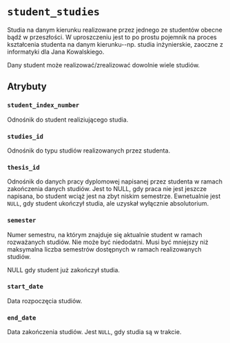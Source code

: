 # `student_studies`

Studia na danym kierunku realizowane przez jednego ze studentów obecne bądź w przeszłości. W uproszczeniu jest to po prostu pojemnik na proces kształcenia studenta na danym kierunku--np. studia inżynierskie, zaoczne z informatyki dla Jana Kowalskiego.

Dany student może realizować/zrealizować dowolnie wiele studiów.

## Atrybuty

### `student_index_number`

Odnośnik do student realiziującego studia.

### `studies_id`

Odnośnik do typu studiów realizowanych przez studenta.

### `thesis_id`

Odnośnik do danych pracy dyplomowej napisanej przez studenta w ramach zakończenia danych studiów. Jest to NULL, gdy praca nie jest jeszcze napisana, bo student wciąż jest na zbyt niskim semestrze. Ewnetualnie jest `NULL`, gdy student ukończył studia, ale uzyskał wyłącznie absolutorium.

### `semester`

Numer semestru, na którym znajduje się aktualnie student w ramach rozważanych studiów. Nie może być niedodatni. Musi być mniejszy niż maksymalna liczba semestrów dostępnych w ramach realizowanych studiów.

NULL gdy student już zakończył studia.

### `start_date`

Data rozpoczęcia studiów.

### `end_date`

Data zakończenia studiów. Jest `NULL`, gdy studia są w trakcie.